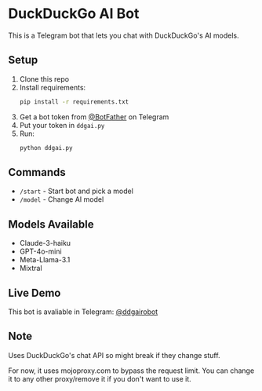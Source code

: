 # DuckDuckGo AI Bot

This is a Telegram bot that lets you chat with DuckDuckGo's AI models.

## Setup

1. Clone this repo
2. Install requirements:
   ```bash
   pip install -r requirements.txt
   ```
3. Get a bot token from [@BotFather](https://t.me/BotFather) on Telegram
4. Put your token in `ddgai.py`
5. Run:
   ```bash
   python ddgai.py
   ```

## Commands

- `/start` - Start bot and pick a model
- `/model` - Change AI model

## Models Available

- Claude-3-haiku
- GPT-4o-mini  
- Meta-Llama-3.1
- Mixtral

## Live Demo

This bot is avaliable in Telegram: [@ddgairobot](https://t.me/ddgairobot)

## Note

Uses DuckDuckGo's chat API so might break if they change stuff.

For now, it uses mojoproxy.com to bypass the request limit. You can change it to any other proxy/remove it if you don't want to use it.


